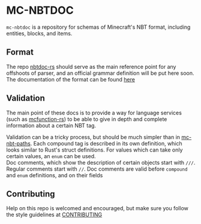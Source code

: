 # MC-NBTDOC
`mc-nbtdoc` is a repository for schemas of Minecraft's NBT format,
including entities, blocks, and items.

## Format
The repo [nbtdoc-rs](https://github.com/MrYurihi/nbtdoc-rs)
should serve as the main reference point for any offshoots of parser,
and an official grammar definition will be put here soon.
The documentation of the format can be found [here](https://github.com/MrYurihi/nbtdoc-rs/blob/master/docs/format.md)

## Validation
The main point of these docs is to provide a way for language services
(such as [mcfunction-rs](https://github.com/Levertion/mcfunction-rs))
to be able to give in depth and complete information about a certain NBT tag.  
  
Validation can be a tricky process, but should be much simpler than in 
[mc-nbt-paths](https://github.com/MrYurih/mc-nbt-paths). Each compound tag is
described in its own definition, which looks similar to Rust's struct definitions.
For values which can take only certain values, an `enum` can be used.  
Doc comments, which show the description of certain objects start with `///`. Regular comments
start with `//`. Doc comments are valid before `compound` and `enum` definitions, and on their fields

## Contributing
Help on this repo is welcomed and encouraged, but make sure you follow the style guidelines at [CONTRIBUTING](CONTRIBUTING.md)

